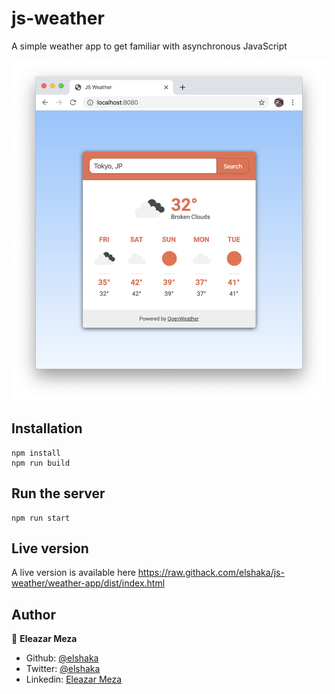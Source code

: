 # js-weather
A simple weather app to get familiar with asynchronous JavaScript

![screenshot](./screenshot.png)

## Installation

```
npm install
npm run build
```

## Run the server

```
npm run start
```

## Live version

A live version is available here https://raw.githack.com/elshaka/js-weather/weather-app/dist/index.html


## Author

👤 **Eleazar Meza**

- Github: [@elshaka](https://github.com/elshaka)
- Twitter: [@elshaka](https://twitter.com/elshaka)
- Linkedin: [Eleazar Meza](https://www.linkedin.com/in/elshaka/)
